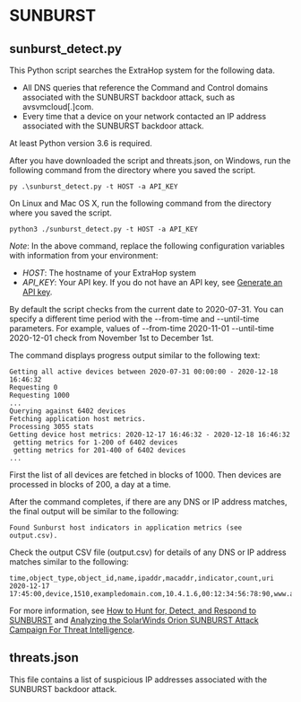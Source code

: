 # SUNBURST

## sunburst_detect.py

This Python script searches the ExtraHop system for the following data.
* All DNS queries that reference the Command and Control domains associated with the SUNBURST backdoor attack, such as avsvmcloud[.]com.
* Every time that a device on your network contacted an IP address associated with the SUNBURST backdoor attack.

At least Python version 3.6 is required.

After you have downloaded the script and threats.json, on Windows, run the following command from the directory where you saved the script.

```
py .\sunburst_detect.py -t HOST -a API_KEY
```

On Linux and Mac OS X, run the following command from the directory where you saved the script.

```
python3 ./sunburst_detect.py -t HOST -a API_KEY
```

*Note*: In the above command, replace the following configuration variables with information from your environment:

* *HOST*: The hostname of your ExtraHop system
* *API_KEY*: Your API key. If you do not have an API key, see [Generate an API key](https://docs.extrahop.com/current/rest-api-guide/#generate-an-api-key).

By default the script checks from the current date to 2020-07-31. You can specify a different time period with the --from-time and --until-time parameters. For example, values of --from-time 2020-11-01 --until-time 2020-12-01 check from November 1st to December 1st.

The command displays progress output similar to the following text:

```
Getting all active devices between 2020-07-31 00:00:00 - 2020-12-18 16:46:32
Requesting 0
Requesting 1000
...
Querying against 6402 devices
Fetching application host metrics.
Processing 3055 stats
Getting device host metrics: 2020-12-17 16:46:32 - 2020-12-18 16:46:32
 getting metrics for 1-200 of 6402 devices
 getting metrics for 201-400 of 6402 devices
...
```

First the list of all devices are fetched in blocks of 1000. Then devices are processed in blocks of 200, a day at a time.

After the command completes, if there are any DNS or IP address matches, the final output will be similar to the following:

```
Found Sunburst host indicators in application metrics (see output.csv).
```

Check the output CSV file (output.csv) for details of any DNS or IP address matches similar to the following:

```
time,object_type,object_id,name,ipaddr,macaddr,indicator,count,uri
2020-12-17 17:45:00,device,1510,exampledomain.com,10.4.1.6,00:12:34:56:78:90,www.avsvmcloud.com,2,
```

For more information, see [How to Hunt for, Detect, and Respond to SUNBURST](https://www.extrahop.com/company/blog/2020/detect-and-respond-to-sunburst/) and
[Analyzing the SolarWinds Orion SUNBURST Attack Campaign For Threat Intelligence](https://www.extrahop.com/company/blog/2020/analyzing-sunburst/).

## threats.json

This file contains a list of suspicious IP addresses associated with the SUNBURST backdoor attack.
